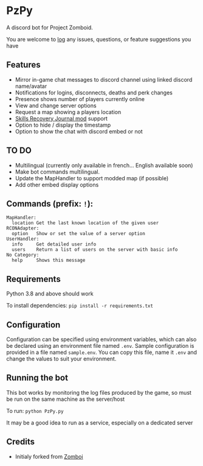 # PzPy

A discord bot for Project Zomboid. 

You are welcome to [log](https://github.com/buttsbucket/zomboi_bot/issues) any issues, questions, or feature suggestions you have

## Features
- Mirror in-game chat messages to discord channel using linked discord name/avatar
- Notifications for logins, disconnects, deaths and perk changes
- Presence shows number of players currently online
- View and change server options
- Request a map showing a players location
- [Skills Recovery Journal mod](https://steamcommunity.com/sharedfiles/filedetails/?id=2503622437) support
- Option to hide / display the timestamp
- Option to show the chat with discord embed or not

## TO DO
- Multilingual (currently only available in french... English available soon)
- Make bot commands multilingual. 
- Update the MapHandler to support modded map (if possible)
- Add other embed display options

## Commands (prefix: `!`):
```
MapHandler:
  location Get the last known location of the given user
RCONAdapter:
  option   Show or set the value of a server option
UserHandler:
  info     Get detailed user info
  users    Return a list of users on the server with basic info
No Category:
  help     Shows this message
```

## Requirements
Python 3.8 and above should work

To install dependencies:
`pip install -r requirements.txt`

## Configuration
Configuration can be specified using environment variables, which can also be declared using an environment file named `.env`.
Sample configuration is provided in a file named `sample.env`. You can copy this file, name it `.env` and change the values to suit your environment.

## Running the bot
This bot works by monitoring the log files produced by the game, so must be run on the same machine as the server/host

To run:
`python PzPy.py`

It may be a good idea to run as a service, especially on a dedicated server

## Credits

- Initialy forked from [Zomboi](https://github.com/JonnyPtn/zomboi/tree/master)